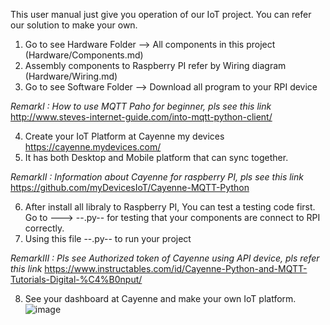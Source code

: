 This user manual just give you operation of our IoT project. You can refer our solution to make your own.

1. Go to see Hardware Folder --> All components in this project (Hardware/Components.md)
2. Assembly components to Raspberry PI refer by Wiring diagram (Hardware/Wiring.md)
3. Go to see Software Folder --> Download all program to your RPI device

*RemarkI : How to use MQTT Paho for beginner, pls see this link* http://www.steves-internet-guide.com/into-mqtt-python-client/

4. Create your IoT Platform at Cayenne my devices https://cayenne.mydevices.com/
5. It has both Desktop and Mobile platform that can sync together.

*RemarkII : Information about Cayenne for raspberry PI, pls see this link* https://github.com/myDevicesIoT/Cayenne-MQTT-Python

6. After install all libraly to Raspberry PI, You can test a testing code first. Go to ---> --.py--
   for testing that your components are connect to RPI correctly.
7. Using this file --.py-- to run your project 

*RemarkIII : Pls see Authorized token of Cayenne using API device, pls refer this link* https://www.instructables.com/id/Cayenne-Python-and-MQTT-Tutorials-Digital-%C4%B0nput/

8. See your dashboard at Cayenne and make your own IoT platform.
![image](https://user-images.githubusercontent.com/56578804/71784102-8bc62600-302a-11ea-8b14-555ab0a99d50.png)

